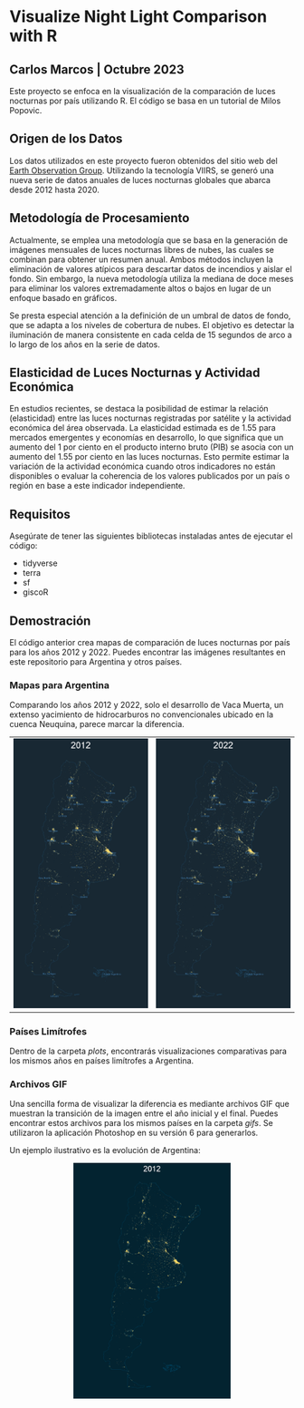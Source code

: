 # Visualize Night Light Comparison with R
## Carlos Marcos | Octubre 2023

Este proyecto se enfoca en la visualización de la comparación de luces nocturnas por país utilizando R. El código se basa en un tutorial de Milos Popovic.

## Origen de los Datos
Los datos utilizados en este proyecto fueron obtenidos del sitio web del [Earth Observation Group](https://payneinstitute.mines.edu/eog/). Utilizando la tecnología VIIRS, se generó una nueva serie de datos anuales de luces nocturnas globales que abarca desde 2012 hasta 2020.

## Metodología de Procesamiento
Actualmente, se emplea una metodología que se basa en la generación de imágenes mensuales de luces nocturnas libres de nubes, las cuales se combinan para obtener un resumen anual. Ambos métodos incluyen la eliminación de valores atípicos para descartar datos de incendios y aislar el fondo. Sin embargo, la nueva metodología utiliza la mediana de doce meses para eliminar los valores extremadamente altos o bajos en lugar de un enfoque basado en gráficos.

Se presta especial atención a la definición de un umbral de datos de fondo, que se adapta a los niveles de cobertura de nubes. El objetivo es detectar la iluminación de manera consistente en cada celda de 15 segundos de arco a lo largo de los años en la serie de datos.

## Elasticidad de Luces Nocturnas y Actividad Económica
En estudios recientes, se destaca la posibilidad de estimar la relación (elasticidad) entre las luces nocturnas registradas por satélite y la actividad económica del área observada. La elasticidad estimada es de 1.55 para mercados emergentes y economías en desarrollo, lo que significa que un aumento del 1 por ciento en el producto interno bruto (PIB) se asocia con un aumento del 1.55 por ciento en las luces nocturnas. Esto permite estimar la variación de la actividad económica cuando otros indicadores no están disponibles o evaluar la coherencia de los valores publicados por un país o región en base a este indicador independiente.

## Requisitos
Asegúrate de tener las siguientes bibliotecas instaladas antes de ejecutar el código:
- tidyverse
- terra
- sf
- giscoR

## Demostración
El código anterior crea mapas de comparación de luces nocturnas por país para los años 2012 y 2022. Puedes encontrar las imágenes resultantes en este repositorio para Argentina y otros países.

### Mapas para Argentina
Comparando los años 2012 y 2022, solo el desarrollo de Vaca Muerta, un extenso yacimiento de hidrocarburos no convencionales ubicado en la cuenca Neuquina, parece marcar la diferencia.

<table>
  <tr>
    <td align="center">
      <img src="plots/ar_map_cities_2012.png" alt="Mapa de Argentina en 2012">
    </td>
    <td align="center">
      <img src="plots/ar_map_cities_2022.png" alt "Mapa de Argentina en 2022">
    </td>
  </tr>
</table>

### Países Limítrofes
Dentro de la carpeta *plots*, encontrarás visualizaciones comparativas para los mismos años en países limítrofes a Argentina.

### Archivos GIF
Una sencilla forma de visualizar la diferencia es mediante archivos GIF que muestran la transición de la imagen entre el año inicial y el final. Puedes encontrar estos archivos para los mismos países en la carpeta *gifs*. Se utilizaron la aplicación Photoshop en su versión 6 para generarlos.

Un ejemplo ilustrativo es la evolución de Argentina:

<p align="center">
  <img src="gifs/AR_map_2012-2022.gif" alt="Argentina: Cambio 2012-2022" width="55%">
</p>
